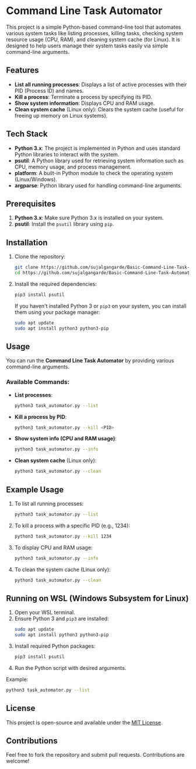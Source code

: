
# Command Line Task Automator

This project is a simple Python-based command-line tool that automates various system tasks like listing processes, killing tasks, checking system resource usage (CPU, RAM), and cleaning system cache (for Linux). It is designed to help users manage their system tasks easily via simple command-line arguments.

## Features

- **List all running processes**: Displays a list of active processes with their PID (Process ID) and names.
- **Kill a process**: Terminate a process by specifying its PID.
- **Show system information**: Displays CPU and RAM usage.
- **Clean system cache** (Linux only): Clears the system cache (useful for freeing up memory on Linux systems).

## Tech Stack

- **Python 3.x**: The project is implemented in Python and uses standard Python libraries to interact with the system.
- **psutil**: A Python library used for retrieving system information such as CPU, memory usage, and process management.
- **platform**: A built-in Python module to check the operating system (Linux/Windows).
- **argparse**: Python library used for handling command-line arguments.

## Prerequisites

1. **Python 3.x**: Make sure Python 3.x is installed on your system.
2. **psutil**: Install the `psutil` library using `pip`.

## Installation

1. Clone the repository:
   ```bash
   git clone https://github.com/sujalgangarde/Basic-Command-Line-Task-Automator
   cd https://github.com/sujalgangarde/Basic-Command-Line-Task-Automator
   ```

2. Install the required dependencies:
   ```bash
   pip3 install psutil
   ```

   If you haven't installed Python 3 or `pip3` on your system, you can install them using your package manager:
   ```bash
   sudo apt update
   sudo apt install python3 python3-pip
   ```

## Usage

You can run the **Command Line Task Automator** by providing various command-line arguments.

### Available Commands:

- **List processes**:
  ```bash
  python3 task_automator.py --list
  ```

- **Kill a process by PID**:
  ```bash
  python3 task_automator.py --kill <PID>
  ```

- **Show system info (CPU and RAM usage)**:
  ```bash
  python3 task_automator.py --info
  ```

- **Clean system cache** (Linux only):
  ```bash
  python3 task_automator.py --clean
  ```

## Example Usage

1. To list all running processes:
   ```bash
   python3 task_automator.py --list
   ```

2. To kill a process with a specific PID (e.g., 1234):
   ```bash
   python3 task_automator.py --kill 1234
   ```

3. To display CPU and RAM usage:
   ```bash
   python3 task_automator.py --info
   ```

4. To clean the system cache (Linux only):
   ```bash
   python3 task_automator.py --clean
   ```

## Running on WSL (Windows Subsystem for Linux)

1. Open your WSL terminal.
2. Ensure Python 3 and `pip3` are installed:
   ```bash
   sudo apt update
   sudo apt install python3 python3-pip
   ```
3. Install required Python packages:
   ```bash
   pip3 install psutil
   ```
4. Run the Python script with desired arguments.

Example:
```bash
python3 task_automator.py --list
```

## License

This project is open-source and available under the [MIT License](LICENSE).

## Contributions

Feel free to fork the repository and submit pull requests. Contributions are welcome!
